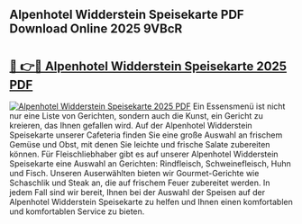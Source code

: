 ## Alpenhotel Widderstein Speisekarte PDF Download Online 2025 9VBcR

# <h2><a href="http://gcd0v7y.nevu.top/?p=Alpenhotel+Widderstein+Speisekarte">🔗 👉🔴 Alpenhotel Widderstein Speisekarte 2025 PDF</a></h2>

[![Alpenhotel Widderstein Speisekarte 2025 PDF](https://i.imgur.com/dBaPXMq.png)](http://gcd0v7y.nevu.top/?p=Alpenhotel+Widderstein+Speisekarte)
Ein Essensmenü ist nicht nur eine Liste von Gerichten, sondern auch die Kunst, ein Gericht zu kreieren, das Ihnen gefallen wird. Auf der Alpenhotel Widderstein Speisekarte unserer Cafeteria finden Sie eine große Auswahl an frischem Gemüse und Obst, mit denen Sie leichte und frische Salate zubereiten können. Für Fleischliebhaber gibt es auf unserer Alpenhotel Widderstein Speisekarte eine Auswahl an Gerichten: Rindfleisch, Schweinefleisch, Huhn und Fisch. Unseren Auserwählten bieten wir Gourmet-Gerichte wie Schaschlik und Steak an, die auf frischem Feuer zubereitet werden. In jedem Fall sind wir bereit, Ihnen bei der Auswahl der Speisen auf der Alpenhotel Widderstein Speisekarte zu helfen und Ihnen einen komfortablen und komfortablen Service zu bieten.
